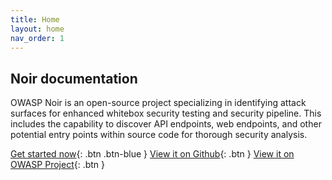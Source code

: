 ```yaml
---
title: Home
layout: home
nav_order: 1
---
```


## Noir documentation

OWASP Noir is an open-source project specializing in identifying attack surfaces for enhanced whitebox security testing and security pipeline. This includes the capability to discover API endpoints, web endpoints, and other potential entry points within source code for thorough security analysis.


[Get started now](/get_started){: .btn .btn-blue }
[View it on Github](https://github.com/owasp-noir/noir){: .btn }
[View it on OWASP Project](https://owasp.org/www-project-noir){: .btn }
